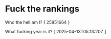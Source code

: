 # Fuck the rankings

Who the hell am I?
{ 25851664 }

What fucking year is it?
[ 2025-04-13T05:13:20Z ]
